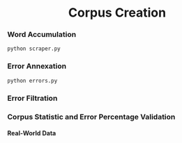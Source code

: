 <h1 align="center">Corpus Creation</h1>
 
 ### Word Accumulation
 ```
python scraper.py
```
 
 ### Error Annexation
  ```
python errors.py
```
 
 ### Error Filtration
 
 
 ### Corpus Statistic and Error Percentage Validation
 #### Real-World Data
